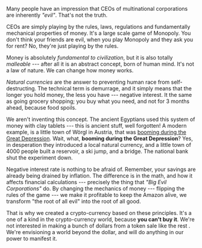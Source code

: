 Many people have an impression that CEOs of multinational corporations are inherently *"evil"*. That's not the truth.

CEOs are simply playing by the rules, laws, regulations and fundamentally mechanical properties of money. It's a 
large scale game of Monopoly. You don't think your friends are evil, when you play Monopoly and they ask you for 
rent? No, they're just playing by the rules.

Money is absolutely *fundamental to civilization*, but it is also totally *malleable* --- after all it is an abstract 
concept, born of human mind. It's not a law of nature. We can change how money works.

*Natural currencies* are the answer to preventing human race from self-destructing. The technical term is demurrage, 
and it simply means that the longer you hold money, the less you have --- negative interest. It the same as going 
grocery shopping; you buy what you need, and not for 3 months ahead, because food spoils.

We aren't inventing this concept. The ancient Egyptians used this system of money with clay tablets --- this is 
ancient stuff, well forgotten! A modern example, is a little town of Wörgl in Austria, that was [booming during the 
Great Depression][1]. Wait, what, **booming during the Great Depression**? Yes, in desperation they introduced a local 
natural currency, and a little town of 4000 people built a reservoir, a ski jump, and a bridge. The national bank 
shut the experiment down.

Negative interest rate is nothing to be afraid of. Remember, your savings are already being drained by inflation. The
 difference is in the math, and how it affects financial calculations --- precisely the thing that *"Big Evil 
 Corporations"* do. By changing the mechanics of money --- flipping the rules of the game --- we make it profitable to keep the 
 Amazon alive, we transform "the root of all evil" into the root of all good.
 
That is why we created a crypto-currency based on these principles. It's a one of a kind in the crypto-currency 
world, because **you can't buy it**. We're not interested in making a bunch of dollars from a token sale like the rest
. We're envisioning a world beyond the dollar, and will do anything in our power to manifest it.

[1]:https://en.wikipedia.org/wiki/W%C3%B6rgl#The_W%C3%B6rgl_Experiment